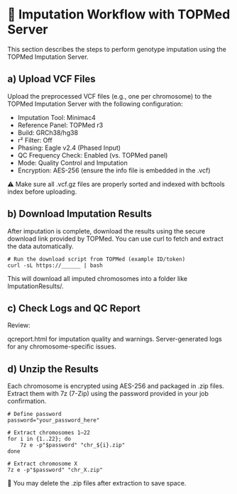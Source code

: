# 🧬 Imputation Workflow with TOPMed Server
This section describes the steps to perform genotype imputation using the TOPMed Imputation Server.

## a) Upload VCF Files
Upload the preprocessed VCF files (e.g., one per chromosome) to the TOPMed Imputation Server with the following configuration:

  - Imputation Tool: Minimac4
  - Reference Panel: TOPMed r3
  - Build: GRCh38/hg38
  - r² Filter: Off
  - Phasing: Eagle v2.4 (Phased Input)
  - QC Frequency Check: Enabled (vs. TOPMed panel)
  - Mode: Quality Control and Imputation
  - Encryption: AES-256 (ensure the info file is embedded in the .vcf)

⚠️ Make sure all .vcf.gz files are properly sorted and indexed with bcftools index before uploading.

## b) Download Imputation Results
After imputation is complete, download the results using the secure download link provided by TOPMed. You can use curl to fetch and extract the data automatically.

```{bash}
# Run the download script from TOPMed (example ID/token)
curl -sL https://______ | bash
```

This will download all imputed chromosomes into a folder like ImputationResults/.

## c) Check Logs and QC Report
Review:

qcreport.html for imputation quality and warnings.
Server-generated logs for any chromosome-specific issues.

## d) Unzip the Results
Each chromosome is encrypted using AES-256 and packaged in .zip files. Extract them with 7z (7-Zip) using the password provided in your job confirmation.

```{bash}
# Define password
password="your_password_here"

# Extract chromosomes 1–22
for i in {1..22}; do
    7z e -p"$password" "chr_${i}.zip"
done

# Extract chromosome X
7z e -p"$password" "chr_X.zip"
```


🧹 You may delete the .zip files after extraction to save space.











